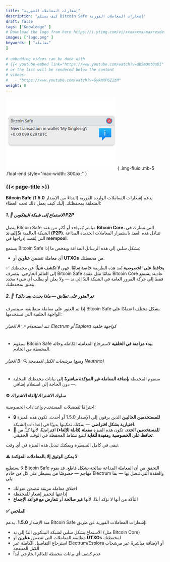 ```yaml
---
title: "إشعارات المعاملات الفورية"
description: "كيف يستلم Bitcoin Safe إشعارات المعاملات الفورية"
draft: false
tags: ["Knowledge" ]
# Download the logo from here https://i.ytimg.com/vi/xxxxxxxx/maxresdefault.jpg
images: ["logo.png" ]
keywords: [ "معاملة"
]

# embedding videos can be done with 
# {{< youtube-embed link="https://www.youtube.com/watch?v=dbSmQmt0uDI" >}}
# or the list will be rendered below the content
# videos:
#   - "https://www.youtube.com/watch?v=GykmXP6Z1zM"
weight: 0
---
```




![](logo.png)
{ .img-fluid .mb-5 .float-end style="max-width: 300px;" }


### {{< page-title >}}  
 
  


**Bitcoin Safe** (ابتداءً من الإصدار **1.5.0**) يدعم إشعارات المعاملات الواردة الفورية المتعلقة بمحفظتك. إليك كيف يعمل ذلك تحت الغطاء:




##### 1. 📡 الاستماع إلى شبكة البيتكوين P2P

يتصل Bitcoin Safe مباشرةً بواحد أو أكثر من عقد **Bitcoin Core**، التي تشارك في الشبكة العالمية **ندّ إلى ند (P2P)**. تتبادل هذه العقد باستمرار المعاملات الجديدة المذاعة التي يُقصد إدراجها في **mempool**.

يستمع Bitcoin Safe بشكل سلبي إلى هذه الرسائل المذاعة ويفحص ما إذا:

* أي معاملة تتضمن **عناوين** أو **UTXOs** من محفظتك.

✅ **يحافظ على الخصوصية**
تُعد هذه الطريقة **خاصة تمامًا**. فهي **لا تكشف شيئًا** عن محفظتك إلى العالم الخارجي.
يتصرف Bitcoin Safe تمامًا مثل عقدة Bitcoin Core عادية: يستمع فقط إلى حركة المرور العامة في الشبكة الندّ إلى ند — ولا يعلن أو يطلب أي شيء محدد يتعلق بمحفظتك.



##### 2. 🧠 تم العثور على تطابق — ماذا يحدث بعد ذلك؟

إذا تم العثور على معاملة متطابقة، سيتصرف Bitcoin Safe بشكل مختلف اعتمادًا على الواجهة الخلفية التي تستخدمها:

###### الخيار A: ⚡ عند استخدام Electrum أو Esplora كواجهة خلفية

* سيقوم Bitcoin Safe **ببدء مزامنة في الخلفية** لاسترجاع المعاملة الكاملة وحالة المحفظة من الخادم.

###### الخيار B: 🔍 مرشحات الكتل المدمجة (وضع Neutrino)

* ستقوم المحفظة **بإضافة المعاملة غير المؤكدة مباشرةً** إلى بيانات محفظتك المحلية — دون الحاجة إلى استعلام إضافي.



#### ⚙️ سلوك الاشتراك/إلغاء الاشتراك

احترامًا لتفضيلات المستخدم وإعدادات الخصوصية:

* 🔒 **للمستخدمين الحاليين** الذين يرقون إلى الإصدار 1.5.0 أو أحدث، تكون هذه الميزة **اختيارية بشكل افتراضي** — يمكنك تمكينها يدويًا في إعدادات الشبكة.
* 🚀 **للمستخدمين الجدد**، تكون هذه الميزة **مفعلة (قابلة للإلغاء)** افتراضيًا، لأنها كلٌّ من **تحافظ على الخصوصية** و**مفيدة للغاية** لتتبع نشاط المحفظة في الوقت الحقيقي.

تبقى في كامل السيطرة ويمكنك تبديل هذه الميزة في أي وقت.
 
 


#### ⚠️ لا يمكن الوثوق إلا بالمعاملات المؤكدة

لا يستطيع Bitcoin Safe التحقق من أن المعاملة المذاعة صالحة بشكل قاطع. قد يقوم مهاجم — خصوصًا من يسيطر على كل من خادم Electrum والعقدة التي تتصل بها — بما يلي:

* اختلاق معاملة مزيفة تتضمن عنوانك
* إذاعتها لتحفيز إشعار للمحفظة
* التأكد من أنها لا تؤكد أبدًا، لأنها **غير صالحة** أو **تتعارض مع قواعد الإجماع**


  


#### ✅ الملخص

منذ الإصدار **1.5.0**، يدعم Bitcoin Safe إشعارات المعاملات الفورية عن طريق:

* الاستماع بشكل سلبي لشبكة البيتكوين الندّ إلى ند (مثل Bitcoin Core)
* مطابقة المعاملات التي تتضمن **عناوين** أو **UTXOs** لمحفظتك
* استرجاع التفاصيل الكاملة عبر Electrum/Esplora أو الإضافة مباشرةً عبر مرشحات الكتل المدمجة
* عدم كشف أي بيانات محفظة للعالم الخارجي أبداً